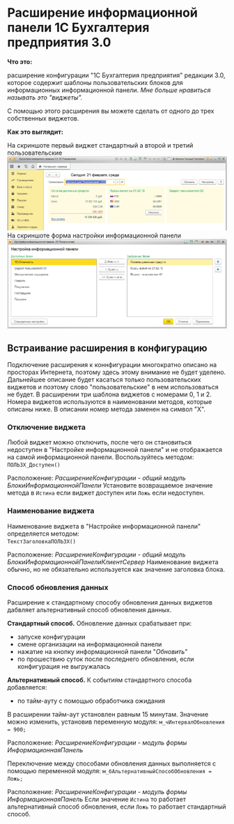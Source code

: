 # Расширение информационной панели 1С Бухгалтерия предприятия 3.0

__Что это:__

расширение конфигурации "1С Бухгалтерия предприятия" редакции 3.0, которое содержит шаблоны пользовательских блоков для информационных информационной панели. _Мне больше нравиться называть это "виджеты"._

С помощью этого расширения вы можете сделать от одного до трех собственных виджетов.

__Как это выглядит:__

На скриншоте первый виджет стандартный а второй и третий пользовательские
![скриншот 1](./PIC/pic01.png)
На скриншоте форма настройки информационной панели
![скриншот 1](./PIC/pic02.png)

## Встраивание расширения в конфигурацию
Подключение расширения к коннфигурации многократно описано на просторах Интернета, поэтому здесь этому внимание не будет уделено. Дальнейшее описание будет касаться только пользовательских виджетов и поэтому слово "пользовательские" в нем использоваться не будет. В расширении три шаблона виджетов с номерами 0, 1 и 2. Номера виджетов используются в наименовании методов, которые описаны ниже. В описании номер метода заменен на символ "Х".

### Отключение виджета
Любой виджет можно отключить, после чего он становиться недоступен в "Настройке информационной панели" и не отображается на самой информационной панели. Воспользуйтесь методом:  
`ПОЛЬЗX_Доступен()`

Расположение: _РасширениеКонфигурации - общий модуль БлокиИнформационнойПанели_
Установите возвращаемое значение метода в `Истина` если виджет доступен или `Ложь` если недоступен.

### Наименование виджета
Наименование виджета в "Настройке информационной панели" определяется методом:  
`ТекстЗаголовкаПОЛЬЗX()`

Расположение: _РасширениеКонфигурации - общий модуль БлокиИнформационнойПанелиКлиентСервер_ Наименование виджета обычно, но не обязательно используется как значение заголовка блока.

### Способ обновления данных
Расширение к стандартному способу обновления данных виджетов дабвляет альтернативный способ обновления данных.

__Стандартный способ.__ Обновление данных срабатывает при:
* запуске конфигурации
* смене организации на информационной панели
* нажатие на кнопку информационной панели "_Обновить_"
* по прошествию суток после последнего обновления, если конфигурация не выгружалась

__Альтернативный способ.__ К событиям стандартного способа добавляется:
* по тайм-ауту с помощью обработчика ожидания

В расширении тайм-аут установлен равным 15 минутам. Значение можно изменить, установив переменную модуля:
`м_чИнтервалОбновления = 900;`

Расположение: _РасширениеКонфигурации - модуль формы ИнформационнаяПанель_

Переключение между способами обновления данных выполняется с помощью переменной модуля:
`м_бАльтернативныйСпособОбновления = Ложь;`

Расположение: _РасширениеКонфигурации - модуль формы ИнформационнаяПанель_ Если значение `Истина` то работает альтернативный способ обновления, если `Ложь` то работает стандартный способ.
